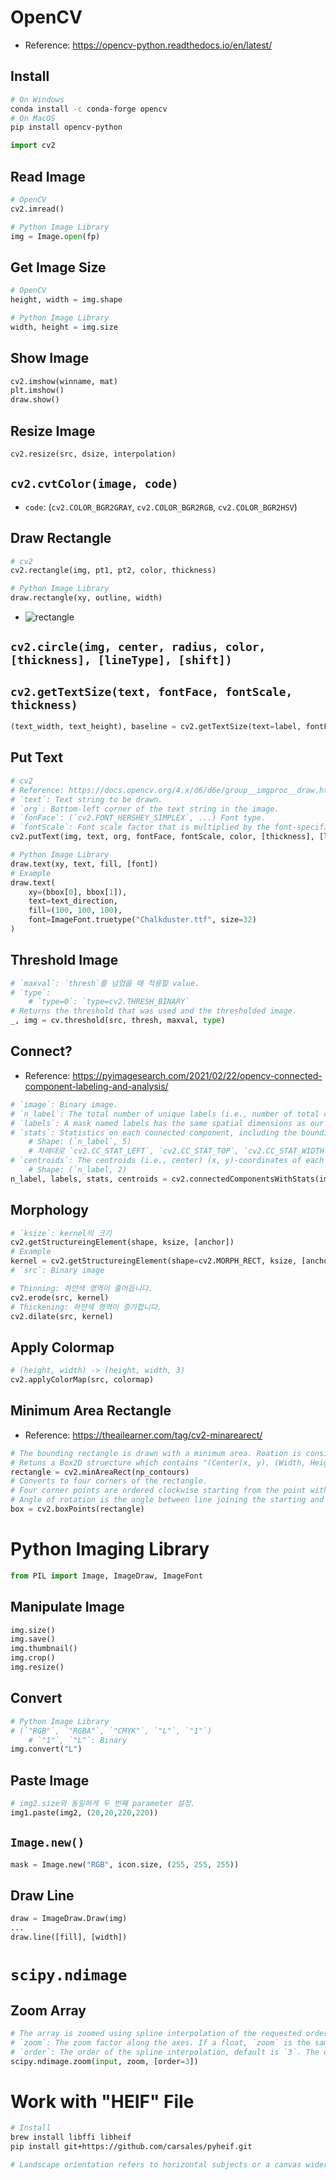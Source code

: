 # OpenCV
- Reference: https://opencv-python.readthedocs.io/en/latest/
## Install
```bash
# On Windows
conda install -c conda-forge opencv
# On MacOS
pip install opencv-python
```
```python
import cv2
```
## Read Image
```python
# OpenCV
cv2.imread()

# Python Image Library
img = Image.open(fp)
```
## Get Image Size
```python
# OpenCV
height, width = img.shape

# Python Image Library
width, height = img.size
```
## Show Image
```python
cv2.imshow(winname, mat)
plt.imshow()
draw.show()
```
## Resize Image
```python
cv2.resize(src, dsize, interpolation)
```
## `cv2.cvtColor(image, code)`
- `code`: (`cv2.COLOR_BGR2GRAY`, `cv2.COLOR_BGR2RGB`, `cv2.COLOR_BGR2HSV`)
## Draw Rectangle
```python
# cv2
cv2.rectangle(img, pt1, pt2, color, thickness)

# Python Image Library
draw.rectangle(xy, outline, width)
```
- ![rectangle](https://img-blog.csdnimg.cn/c9e5333918814205a7cff8d65648784d.png?x-oss-process=image/watermark,type_ZHJvaWRzYW5zZmFsbGJhY2s,shadow_50,text_Q1NETiBA5Y2X6aOO5LiN56ueOg==,size_1,color_FFFFFF,t_70,g_se,x_15)
## `cv2.circle(img, center, radius, color, [thickness], [lineType], [shift])`
## `cv2.getTextSize(text, fontFace, fontScale, thickness)`
```python
(text_width, text_height), baseline = cv2.getTextSize(text=label, fontFace=cv2.FONT_HERSHEY_COMPLEX_SMALL, fontScale=font_scale, thickness=bbox_thick)
```
## Put Text
```python
# cv2
# Reference: https://docs.opencv.org/4.x/d6/d6e/group__imgproc__draw.html#ga0f9314ea6e35f99bb23f29567fc16e11
# `text`: Text string to be drawn.
# `org`: Bottom-left corner of the text string in the image.
# `fonFace`: (`cv2.FONT_HERSHEY_SIMPLEX`, ...) Font type.
# `fontScale`: Font scale factor that is multiplied by the font-specific base size.
cv2.putText(img, text, org, fontFace, fontScale, color, [thickness], [lineType])

# Python Image Library
draw.text(xy, text, fill, [font])
# Example
draw.text(
    xy=(bbox[0], bbox[1]),
    text=text_direction,
    fill=(100, 100, 100),
    font=ImageFont.truetype("Chalkduster.ttf", size=32)
)
```
## Threshold Image
```python
# `maxval`: `thresh`를 넘었을 때 적용할 value.
# `type`:
    # `type=0`: `type=cv2.THRESH_BINARY`
# Returns the threshold that was used and the thresholded image.
_, img = cv.threshold(src, thresh, maxval, type)
```
## Connect?
- Reference: https://pyimagesearch.com/2021/02/22/opencv-connected-component-labeling-and-analysis/
```python
# `image`: Binary image.
# `n_label`: The total number of unique labels (i.e., number of total components) that were detected.
# `labels`: A mask named labels has the same spatial dimensions as our input binary image. For each location in labels, we have an integer ID value that corresponds to the connected component where the pixel belongs. You’ll learn how to filter the labels matrix later in this section.
# `stats`: Statistics on each connected component, including the bounding box coordinates and area (in pixels).
    # Shape: (`n_label`, 5)
    # 차례대로 `cv2.CC_STAT_LEFT`, `cv2.CC_STAT_TOP`, `cv2.CC_STAT_WIDTH`, `cv2.CC_STAT_HEIGHT`, `cv2.CC-STAT_AREA`
# `centroids`: The centroids (i.e., center) (x, y)-coordinates of each connected component.
    # Shape: (`n_label, 2)
n_label, labels, stats, centroids = cv2.connectedComponentsWithStats(image, connectivity)
```
## Morphology
```python
# `ksize`: kernel의 크기
cv2.getStructureingElement(shape, ksize, [anchor])
# Example
kernel = cv2.getStructureingElement(shape=cv2.MORPH_RECT, ksize, [anchor])
# `src`: Binary image

# Thinning: 하얀색 영역이 줄어듭니다.
cv2.erode(src, kernel)
# Thickening: 하얀색 영역이 증가합니다.
cv2.dilate(src, kernel)
```
## Apply Colormap
```python
# (height, width) -> (height, width, 3)
cv2.applyColorMap(src, colormap)
```
## Minimum Area Rectangle
- Reference: https://theailearner.com/tag/cv2-minarearect/
```python
# The bounding rectangle is drawn with a minimum area. Roation is considered.
# Retuns a Box2D struecture which contains "(Center(x, y), (Width, Height), Angle of rotation)".
rectangle = cv2.minAreaRect(np_contours)
# Converts to four corners of the rectangle.
# Four corner points are ordered clockwise starting from the point with the highest y. If two points have the same highest y, then the rightmost point is the starting point.
# Angle of rotation is the angle between line joining the starting and endpoint and the horizontal.
box = cv2.boxPoints(rectangle)
```

# Python Imaging Library
```python
from PIL import Image, ImageDraw, ImageFont
```
## Manipulate Image
```python
img.size()
img.save()
img.thumbnail()
img.crop()
img.resize()
```
## Convert
```python
# Python Image Library
# (`"RGB"`, `"RGBA"`, `"CMYK"`, `"L"`, `"1"`)
    # `"1"`, `"L"`: Binary
img.convert("L")
```
## Paste Image
```python
# img2.size와 동일하게 두 번째 parameter 설정.	
img1.paste(img2, (20,20,220,220))
```
## `Image.new()`
```python
mask = Image.new("RGB", icon.size, (255, 255, 255))
```
## Draw Line
```python
draw = ImageDraw.Draw(img)
...
draw.line([fill], [width])
```

# `scipy.ndimage`
## Zoom Array
```python
# The array is zoomed using spline interpolation of the requested order.
# `zoom`: The zoom factor along the axes. If a float, `zoom` is the same for each axis. If a sequence, `zoom` should contain one value for each axis.
# `order`: The order of the spline interpolation, default is `3`. The order has to be in the range 0-5.
scipy.ndimage.zoom(input, zoom, [order=3])
```

# Work with "HEIF" File
```sh
# Install
brew install libffi libheif
pip install git+https://github.com/carsales/pyheif.git
```
```python
# Landscape orientation refers to horizontal subjects or a canvas wider than it is tall. Portrait format refers to a vertical orientation or a canvas taller than it is wide.
```